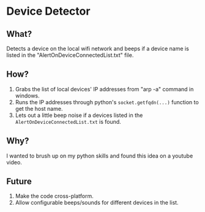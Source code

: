# Device Detector

## What?
Detects a device on the local wifi network and beeps if a device name is listed in the "AlertOnDeviceConnectedList.txt" file.

## How?
1. Grabs the list of local devices' IP addresses from "arp -a" command in windows.
2. Runs the IP addresses through python's `socket.getfqdn(...)` function to get the host name.
3. Lets out a little beep noise if a devices listed in the `AlertOnDeviceConnectedList.txt` is found.

## Why?
I wanted to brush up on my python skills and found this idea on a youtube video.

## Future
1. Make the code cross-platform.
2. Allow configurable beeps/sounds for different devices in the list.